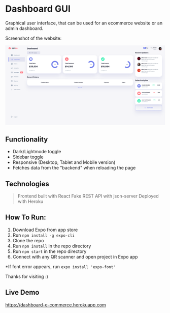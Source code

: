 # Dashboard GUI
Graphical user interface, that can be used for an ecommerce website or an admin dashboard.

Screenshot of the website:

![image](https://github.com/dstreiff/ECommerce-Dashboard/blob/master/src/images/image.png?raw=true)
 

## Functionality

- Dark/Lightmode toggle
- Sidebar toggle
- Responsive (Desktop, Tablet and Mobile version)
- Fetches data from the "backend" when reloading the page

## Technologies

> Frontend built with React
> Fake REST API with json-server
> Deployed with Heroku

## How To Run:
1. Download Expo from app store
2. Run ```npm install -g expo-cli```
3. Clone the repo
4. Run ```npm install``` in the repo directory
5. Run ```npm start``` in the repo directory
6. Connect with any QR scanner and open project in Expo app

*If font error appears, run ``` expo install 'expo-font' ```

Thanks for visiting :)

## Live Demo

https://dashboard-e-commerce.herokuapp.com
 